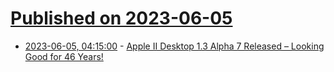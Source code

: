 # [Published on 2023-06-05](index.md)

* [2023-06-05, 04:15:00](https://soylentnews.org/article.pl?sid=23/06/04/1443209&from=rss) - [Apple II Desktop 1.3 Alpha 7 Released – Looking Good for 46 Years!](https://soylentnews.org/article.pl?sid=23/06/04/1443209&from=rss)
